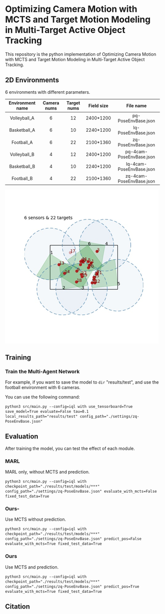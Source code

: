 # Optimizing Camera Motion with MCTS and Target Motion Modeling in Multi-Target Active Object Tracking
This repository is the python implementation of Optimizing Camera Motion with MCTS and Target Motion Modeling in Multi-Target Active Object Tracking.

## 2D Environments
6 environments with different parameters.

| Environment name | Camera nums | Target nums | Field size | File name |
|:-----:|:-----:|:-----:|:-----:|:-----:|
| Volleyball_A | 6 | 12 | 2400*1200 | pq-PoseEnvBase.json |
| Basketball_A | 6 | 10 | 2240*1200 | lq-PoseEnvBase.json |
| Football_A | 6 | 22 | 2100*1360 | zq-PoseEnvBase.json |
| Volleyball_B | 4 | 12 | 2400*1200 | pq-4cam-PoseEnvBase.json |
| Basketball_B | 4 | 10 | 2240*1200 | lq-4cam-PoseEnvBase.json |
| Football_B | 4 | 22 | 2100*1360 | zq-4cam-PoseEnvBase.json |

![image](https://github.com/HopeChanger/ActiveObjectTracking/blob/master/render/output.jpg)

## Training
### Train the Multi-Agent Network
For example, if you want to save the model to `dir` "results/test", and use the football environment with 6 cameras.

You can use the following command:
```
python3 src/main.py --config=iql with use_tensorboard=True save_model=True evaluate=False tau=0.1 local_results_path="results/test" config_path="./settings/zq-PoseEnvBase.json"
```

## Evaluation
After training the model, you can test the effect of each module.
### MARL
MARL only, without MCTS and prediction.
```
python3 src/main.py --config=iql with checkpoint_path="./results/test/models/***" config_path="./settings/zq-PoseEnvBase.json" evaluate_with_mcts=False fixed_test_data=True
```

### Ours-
Use MCTS without prediction.
```
python3 src/main.py --config=iql with checkpoint_path="./results/test/models/***" config_path="./settings/zq-PoseEnvBase.json" predict_pos=False evaluate_with_mcts=True fixed_test_data=True
```

### Ours
Use MCTS and prediction.
```
python3 src/main.py --config=iql with checkpoint_path="./results/test/models/***" config_path="./settings/zq-PoseEnvBase.json" predict_pos=True evaluate_with_mcts=True fixed_test_data=True
```

## Citation
